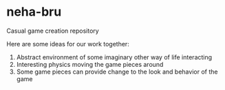 # neha-bru
Casual game creation repository

Here are some ideas for our work together:

1. Abstract environment of some imaginary other way of life interacting
2. Interesting physics moving the game pieces around
3. Some game pieces can provide change to the look and behavior of the game

